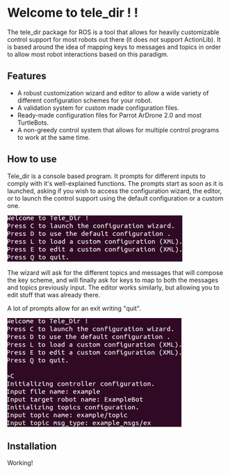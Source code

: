 #      Welcome to tele_dir ! !

The tele_dir package for ROS is a tool that allows for heavily customizable control support for most robots out there (it does _not_ support ActionLib). It is based around the idea of mapping keys to messages and topics in order to allow most robot interactions based on this paradigm. 

## Features

* A robust customization wizard and editor to allow a wide variety of different configuration schemes for your robot. 
* A validation system for custom made configuration files. 
* Ready-made configuration files for Parrot ArDrone 2.0 and most TurtleBots. 
* A non-greedy control system that allows for multiple control programs to work at the same time.


## How to use

Tele_dir is a console based program. It prompts for different inputs to comply with it's well-explained functions. The prompts start as soon as it is launched, asking if you wish to access the configuration wizard, the editor, or to launch the control support using the default configuration or a custom one.

![mainMenu](https://github.com/rdelgadov/pomodorest/blob/gh-pages/assets/tele_dir_image/mainMenu.jpg)

The wizard will ask for the different topics and messages that will compose the key scheme, and will finally ask for keys to map to both the messages and topics previously input. The editor works similarly, but allowing you to edit stuff that was already there.

A lot of prompts allow for an exit writing "quit". 

![Wizard](https://github.com/rdelgadov/pomodorest/blob/gh-pages/assets/tele_dir_image/wizard.jpg)

## Installation

Working!
